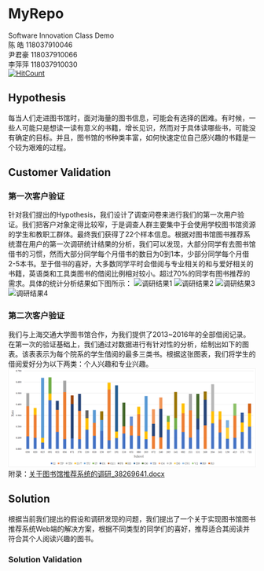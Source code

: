 # MyRepo
Software Innovation Class Demo  
陈  皓 118037910046  
尹君豪 118037910066  
李萍萍 118037910030  
[![HitCount](http://hits.dwyl.io/CH609583349/myRepo.svg)](http://hits.dwyl.io/CH609583349/myRepo)
## Hypothesis
每当人们走进图书馆时，面对海量的图书信息，可能会有选择的困难。有时候，一些人可能只是想读一读有意义的书籍，增长见识，然而对于具体读哪些书，可能没有确定的目标。并且，图书馆的书种类丰富，如何快速定位自己感兴趣的书籍是一个较为艰难的过程。
## Customer Validation
### 第一次客户验证
针对我们提出的Hypothesis，我们设计了调查问卷来进行我们的第一次用户验证。我们把客户对象定得比较窄，于是调查人群主要集中于会使用学校图书馆资源的学生和教职工群体。最终我们获得了22个样本信息。根据对图书馆图书推荐系统潜在用户的第一次调研统计结果的分析，我们可以发现，大部分同学有去图书馆借书的习惯，然而大部分同学每个月借书的数目为0到1本，少部分同学每个月借2-5本书。至于借书的喜好，大多数同学平时会借阅与专业相关的和与爱好相关的书籍，英语类和工具类图书的借阅比例相对较小。超过70%的同学有图书推荐的需求。具体的统计分析结果如下图所示：
![调研结果1](https://github.com/LPP2016/myRepo/blob/master/img-storage/%E5%9B%BE%E7%89%87%201.png)
![调研结果2](https://github.com/LPP2016/myRepo/blob/master/img-storage/%E5%9B%BE%E7%89%87%202.png)
![调研结果3](https://github.com/LPP2016/myRepo/blob/master/img-storage/%E5%9B%BE%E7%89%87%203.png)
![调研结果4](https://github.com/LPP2016/myRepo/blob/master/img-storage/%E5%9B%BE%E7%89%87%204.png)
### 第二次客户验证
我们与上海交通大学图书馆合作，为我们提供了2013~2016年的全部借阅记录。在第一次的验证基础上，我们通过对数据进行有针对性的分析，绘制出如下的图表。该表表示为每个院系的学生借阅的最多三类书。根据这张图表，我们将学生的借阅爱好分为以下两类：个人兴趣和专业兴趣。
![Cate](https://github.com/CH609583349/myRepo/blob/master/img-storage/cate.png)
附录：[关于图书馆推荐系统的调研_38269641.docx](./关于图书馆推荐系统的调研_38269641.docx)
## Solution
根据当前我们提出的假设和调研发现的问题，我们提出了一个关于实现图书馆图书推荐系统Web端的解决方案，根据不同类型的同学们的喜好，推荐适合其阅读并符合其个人阅读兴趣的图书。
### Solution Validation
